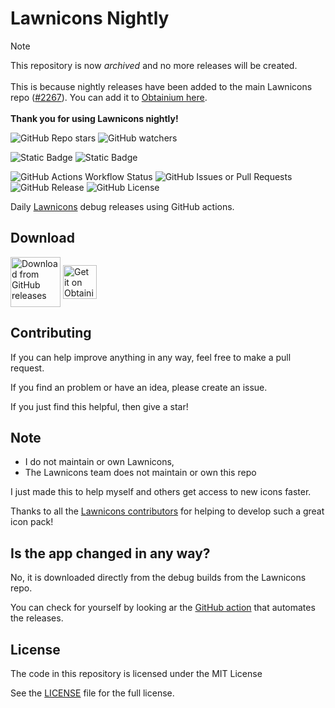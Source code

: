# Lawnicons Nightly

> [!NOTE]
> This repository is now _archived_ and no more releases will be created. \
> \
> This is because nightly releases have been added to the main Lawnicons repo ([#2267](https://github.com/LawnchairLauncher/lawnicons/pull/2267)). You can add it to [Obtainium here](https://apps.obtainium.imranr.dev/redirect?r=obtainium://app/%7B%22id%22%3A%22app.lawnchair.lawnicons%22%2C%22url%22%3A%22https%3A%2F%2Fgithub.com%2FLawnchairLauncher%2Flawnicons%22%2C%22author%22%3A%22LawnchairLauncher%22%2C%22name%22%3A%22Lawnicons%22%2C%22preferredApkIndex%22%3A0%2C%22additionalSettings%22%3A%22%7B%5C%22includePrereleases%5C%22%3Atrue%2C%5C%22fallbackToOlderReleases%5C%22%3Atrue%2C%5C%22filterReleaseTitlesByRegEx%5C%22%3A%5C%22Lawnicons%20Nightly%5C%22%2C%5C%22filterReleaseNotesByRegEx%5C%22%3A%5C%22%5C%22%2C%5C%22verifyLatestTag%5C%22%3Afalse%2C%5C%22dontSortReleasesList%5C%22%3Afalse%2C%5C%22useLatestAssetDateAsReleaseDate%5C%22%3Afalse%2C%5C%22trackOnly%5C%22%3Afalse%2C%5C%22versionExtractionRegEx%5C%22%3A%5C%22%5C%22%2C%5C%22matchGroupToUse%5C%22%3A%5C%22%5C%22%2C%5C%22versionDetection%5C%22%3Afalse%2C%5C%22releaseDateAsVersion%5C%22%3Atrue%2C%5C%22useVersionCodeAsOSVersion%5C%22%3Afalse%2C%5C%22apkFilterRegEx%5C%22%3A%5C%22%5C%22%2C%5C%22invertAPKFilter%5C%22%3Afalse%2C%5C%22autoApkFilterByArch%5C%22%3Atrue%2C%5C%22appName%5C%22%3A%5C%22Lawnicons%20Nightly%5C%22%2C%5C%22shizukuPretendToBeGooglePlay%5C%22%3Afalse%2C%5C%22allowInsecure%5C%22%3Afalse%2C%5C%22exemptFromBackgroundUpdates%5C%22%3Afalse%2C%5C%22skipUpdateNotifications%5C%22%3Afalse%2C%5C%22about%5C%22%3A%5C%22%5C%22%7D%22%2C%22overrideSource%22%3Anull%7D). \
> \
> **Thank you for using Lawnicons nightly!**

![GitHub Repo stars](https://img.shields.io/github/stars/Hamster45105/lawnicons-nightly)
![GitHub watchers](https://img.shields.io/github/watchers/Hamster45105/lawnicons-nightly)

![Static Badge](https://img.shields.io/badge/GitHub%20Actions%20-8A2BE2?style=for-the-badge&logo=github&color=000000)
![Static Badge](https://img.shields.io/badge/Depandabot-8A2BE2?style=for-the-badge&logo=dependabot&color=2093c3)


![GitHub Actions Workflow Status](https://img.shields.io/github/actions/workflow/status/Hamster45105/lawnicons-nightly/daily_release.yml?branch=main&label=daily%20release)
![GitHub Issues or Pull Requests](https://img.shields.io/github/issues/Hamster45105/lawnicons-nightly)
![GitHub Release](https://img.shields.io/github/v/release/Hamster45105/lawnicons-nightly?display_name=tag&label=latest%20release)
![GitHub License](https://img.shields.io/github/license/Hamster45105/lawnicons-nightly)


Daily [Lawnicons](https://github.com/LawnchairLauncher/lawnicons/) debug releases using GitHub actions.

## Download

<a href="https://github.com/Hamster45105/lawnicons-nightly/releases">
<img src="https://user-images.githubusercontent.com/69304392/148696068-0cfea65d-b18f-4685-82b5-329a330b1c0d.png"
alt="Download from GitHub releases" align="center" height="80" /></a>

<a href="https://apps.obtainium.imranr.dev/redirect?r=obtainium://add/https://github.com/Hamster45105/lawnicons-nightly/">
<img src="https://github.com/ImranR98/Obtainium/blob/main/assets/graphics/badge_obtainium.png"
alt="Get it on Obtainium" align="center" height="54" /></a>

## Contributing
If you can help improve anything in any way, feel free to make a pull request.

If you find an problem or have an idea, please create an issue. 

If you just find this helpful, then give a star!

## Note
- I do not maintain or own Lawnicons,
- The Lawnicons team does not maintain or own this repo

I just made this to help myself and others get access to new icons faster.

Thanks to all the [Lawnicons contributors](https://github.com/LawnchairLauncher/lawnicons/graphs/contributors) for helping to develop such a great icon pack!

## Is the app changed in any way?
No, it is downloaded directly from the debug builds from the Lawnicons repo. 

You can check for yourself by looking ar the [GitHub action](/.github/workflows/daily_release.yml) that automates the releases.

## License
The code in this repository is licensed under the MIT License

See the [LICENSE](LICENSE) file for the full license.
